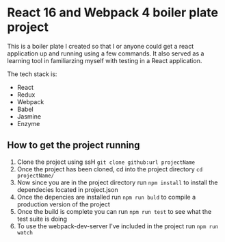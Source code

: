 # React 16 and Webpack 4 boiler plate project

This is a boiler plate I created so that I or anyone could get a react application up and running using a few commands.
It also served as a learning tool in familiarzing myself with testing in a React application.

The tech stack is:
+ React
+ Redux
+ Webpack
+ Babel
+ Jasmine
+ Enzyme

## How to get the project running

1. Clone the project using ssH `git clone github:url projectName`
2. Once the project has been cloned, cd into the project directory `cd projectName/`
3. Now since you are in the project directory run `npm install` to install the dependecies located in project.json
4. Once the depencies are installed run `npm run buld` to compile a production version of the project
5. Once the build is complete you can run `npm run test` to see what the test suite is doing
6. To use the webpack-dev-server I've included in the project run `npm run watch`
